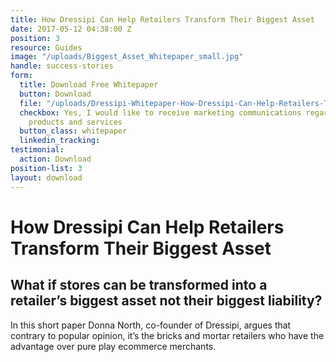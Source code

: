 ```yaml
---
title: How Dressipi Can Help Retailers Transform Their Biggest Asset
date: 2017-05-12 04:38:00 Z
position: 3
resource: Guides
image: "/uploads/Biggest_Asset_Whitepaper_small.jpg"
handle: success-stories
form:
  title: Download Free Whitepaper
  button: Download
  file: "/uploads/Dressipi-Whitepaper-How-Dressipi-Can-Help-Retailers-Transform-Their-Biggest-Asset.pdf"
  checkbox: Yes, I would like to receive marketing communications regarding Dressipi
    products and services
  button_class: whitepaper
  linkedin_tracking: 
testimonial:
  action: Download
position-list: 3
layout: download
---
```


# How Dressipi Can Help Retailers Transform Their Biggest Asset

## What if stores can be transformed into a retailer’s biggest asset not their biggest liability?

In this short paper Donna North, co-founder of Dressipi, argues that contrary to popular opinion, it’s the bricks and mortar retailers who have the advantage over pure play ecommerce merchants.
